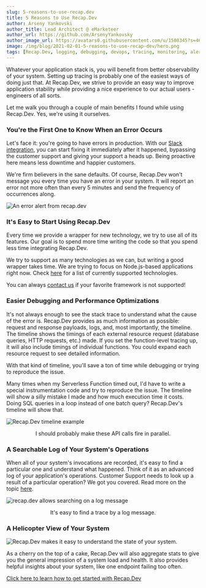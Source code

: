 ```yaml
---
slug: 5-reasons-to-use-recap.dev
title: 5 Reasons to Use Recap.Dev
author: Arseny Yankovski
author_title: Lead Architect @ eMarketeer
author_url: https://github.com/ArsenyYankovsky
author_image_url: https://avatars0.githubusercontent.com/u/1508345?s=460&u=3f36532a8ad64bd1d110c00a4eb438600d60cb92&v=4
image: /img/blog/2021-02-01-5-reasons-to-use-recap-dev/hero.png
tags: [Recap.Dev, logging, debugging, devops, tracing, monitoring, alerts, observability]
---
```


Whatever your application stack is, you will benefit from better observability of your system.
Setting up tracing is probably one of the easiest ways of doing just that.
At Recap.Dev, we strive to provide an easy way to improve application stability 
while providing a nice experience to our actual users - engineers of all sorts.

Let me walk you through a couple of main benefits I found while using Recap.Dev. Yes, we're using it ourselves.

### You're the First One to Know When an Error Occurs

Let's face it: you're going to have errors in production. 
With our [Slack integration](/docs/integrations/slack), 
you can start fixing it immediately after it happened, bypassing the customer support and giving your support a heads up. 
Being proactive here means less downtime and happier customers.

We're firm believers in the sane defaults. 
Of course, Recap.Dev won't message you every time you have an error in your system.
It will report an error not more often than every 5 minutes and send the frequency of occurrences along.

![An error alert from recap.dev](/img/blog/2021-02-01-5-reasons-to-use-recap-dev/slack-error.png "An error alert from recap.dev")

### It's Easy to Start Using Recap.Dev

Every time we provide a wrapper for new technology, we try to use all of its features.
Our goal is to spend more time writing the code so that you spend less time integrating Recap.Dev.

We try to support as many technologies as we can, but writing a good wrapper takes time. 
We are trying to focus on Node.js-based applications right now. 
Check [here](/docs/tracing) for a list of currently supported technologies.

You can always [contact us](/contact-us) if your favorite framework is not supported!

### Easier Debugging and Performance Optimizations

It's not always enough to see the stack trace to understand what the cause of the error is.
Recap.Dev provides as much information as possible: request and response payloads, logs, and, most importantly, the timeline.
The timeline shows the timings of each external resource request (database queries, HTTP requests, etc.) made. 
If you set the function-level tracing up, it will also include timings of individual functions.
You could expand each resource request to see detailed information.

With that kind of timeline, you'll save a ton of time while debugging or trying to reproduce the issue.

Many times when my Serverless Function timed out, I'd have to write a special instrumentation code and try to reproduce the issue.
The timeline will show a silly mistake I made and how much execution time it costs. 
Doing SQL queries in a loop instead of one batch query? Recap.Dev's timeline will show that.

![Recap.Dev timeline example](/img/blog/2021-02-01-5-reasons-to-use-recap-dev/timeline.png "Recap.Dev timeline example")
<p align="center">I should probably make these API calls fire in parallel.</p>

### A Searchable Log of Your System's Operations

When all of your system's invocations are recorded, it's easy to find a particular one and understand what happened.
Think of it as an advanced log of your application's operations. 
Customer Support needs to look up a result of a particular operation?
We got you covered. 
Read more on the topic [here](/blog/tracing-system-as-an-application-operations-log).

![recap.dev allows searching on a log message](/img/blog/2021-02-01-5-reasons-to-use-recap-dev/searchable-log.png "recap.dev allows searching on a log message")
<p align="center">It's easy to find a trace by a log message.</p>

### A Helicopter View of Your System

![Recap.Dev makes it easy to understand the state of your system.](/img/blog/2021-02-01-5-reasons-to-use-recap-dev/system-status.png "Recap.Dev makes it easy to understand the state of your system.")

As a cherry on the top of a cake, Recap.Dev will also aggregate stats to give you the general impression of a system load and health.
It also provides helpful insights about your system, like one endpoint failing too often.

[Click here to learn how to get started with Recap.Dev](/docs)
